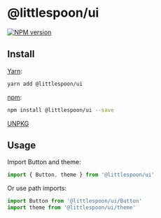 # @littlespoon/ui

[![NPM version](https://img.shields.io/npm/v/@littlespoon/ui.svg)](https://www.npmjs.com/package/@littlespoon/ui)

## Install

[Yarn](https://yarnpkg.com/package/@littlespoon/ui):

```sh
yarn add @littlespoon/ui
```

[npm](https://www.npmjs.com/package/@littlespoon/ui):

```sh
npm install @littlespoon/ui --save
```

[UNPKG](https://unpkg.com/browse/@littlespoon/ui/)

## Usage

Import Button and theme:

```ts
import { Button, theme } from '@littlespoon/ui'
```

Or use path imports:

```ts
import Button from '@littlespoon/ui/Button'
import theme from '@littlespoon/ui/theme'
```
